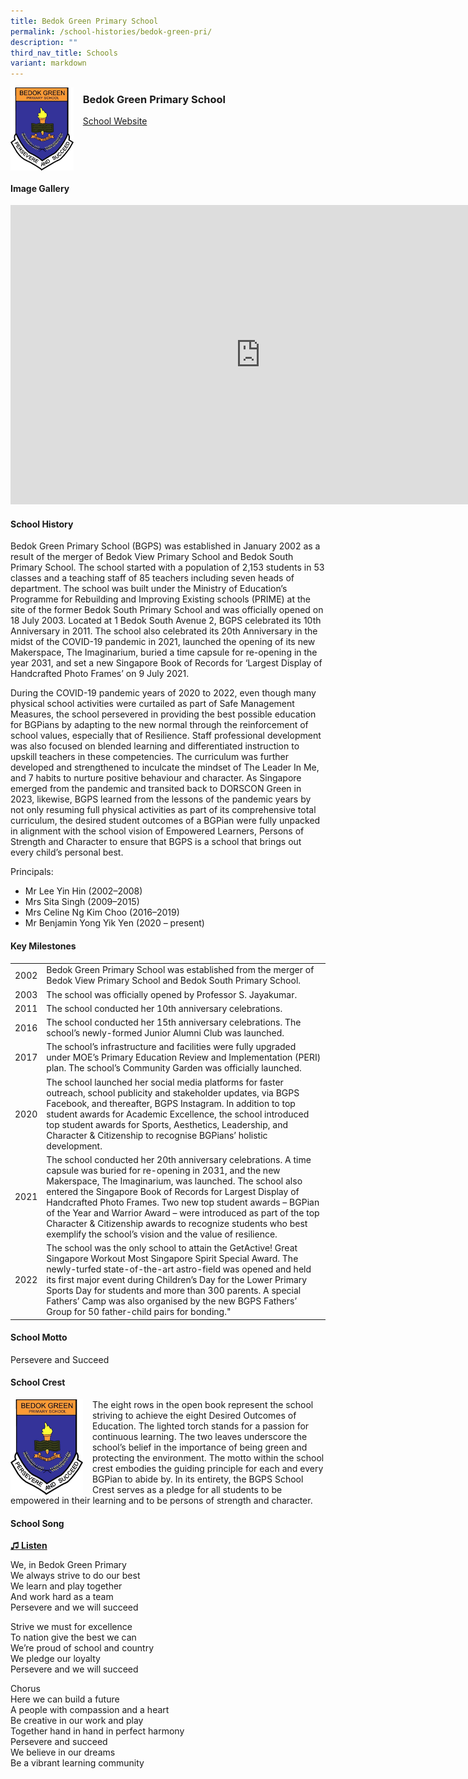 ```yaml
---
title: Bedok Green Primary School
permalink: /school-histories/bedok-green-pri/
description: ""
third_nav_title: Schools
variant: markdown
---
```

<img align="left" style="width:20%;margin-right:15px;" src="/images/bedokgreenpri1.png">

### **Bedok Green Primary School**
[School Website](http://www.bedokgreenpri.moe.edu.sg/) 
<br clear="left">

#### **Image Gallery**

<iframe allowfullscreen="true" height="479" width="800" frameborder="0" src="https://docs.google.com/presentation/d/e/2PACX-1vQXZDrGO7dhFR1Szzyp4PDPV8xhp-m2Y_r8yb7ki6E3YINyVYar3m5YYrpt_c18Tioh1AjcAQLfuhug/embed?start=true&amp;loop=true&amp;delayms=3000"></iframe>

#### **School History**
Bedok Green Primary School (BGPS) was established in January 2002 as a result of the merger of Bedok View Primary School and Bedok South Primary School. The school started with a population of 2,153 students in 53 classes and a teaching staff of 85 teachers including seven heads of department. The school was built under the Ministry of Education’s Programme for Rebuilding and Improving Existing schools (PRIME) at the site of the former Bedok South Primary School and was officially opened on 18 July 2003. Located at 1 Bedok South Avenue 2, BGPS celebrated its 10th Anniversary in 2011. The school also celebrated its 20th Anniversary in the midst of the COVID-19 pandemic in 2021, launched the opening of its new Makerspace, The Imaginarium, buried a time capsule for re-opening in the year 2031, and set a new Singapore Book of Records for ‘Largest Display of Handcrafted Photo Frames’ on 9 July 2021.

 

During the COVID-19 pandemic years of 2020 to 2022, even though many physical school activities were curtailed as part of Safe Management Measures, the school persevered in providing the best possible education for BGPians by adapting to the new normal through the reinforcement of school values, especially that of Resilience. Staff professional development was also focused on blended learning and differentiated instruction to upskill teachers in these competencies. The curriculum was further developed and strengthened to inculcate the mindset of The Leader In Me, and 7 habits to nurture positive behaviour and character. As Singapore emerged from the pandemic and transited back to DORSCON Green in 2023, likewise, BGPS learned from the lessons of the pandemic years by not only resuming full physical activities as part of its comprehensive total curriculum, the desired student outcomes of a BGPian were fully unpacked in alignment with the school vision of Empowered Learners, Persons of Strength and Character to ensure that BGPS is a school that brings out every child’s personal best.

Principals:<br>
* Mr Lee Yin Hin (2002–2008)<br>
* Mrs Sita Singh (2009–2015)<br>
* Mrs Celine Ng Kim Choo (2016–2019)<br>
* Mr Benjamin Yong Yik Yen (2020 – present)

#### **Key Milestones**

|  |  |
|:---:|---|
| 2002 | Bedok Green Primary School was established from the merger of Bedok View Primary School and Bedok South Primary School. |
| 2003 | The school was officially opened by Professor S. Jayakumar. |
| 2011 | The school conducted her 10th anniversary celebrations. 
| 2016 | The school conducted her 15th anniversary celebrations. The school’s newly-formed Junior Alumni Club was launched.|
| 2017 |The school’s infrastructure and facilities were fully upgraded under MOE’s Primary Education Review and Implementation (PERI) plan. The school’s Community Garden was officially launched.|
| 2020 | The school launched her social media platforms for faster outreach, school publicity and stakeholder updates, via BGPS Facebook, and thereafter, BGPS Instagram. In addition to top student awards for Academic Excellence, the school introduced top student awards for Sports, Aesthetics, Leadership, and Character &amp; Citizenship to recognise BGPians’ holistic development.|
| 2021 | The school conducted her 20th anniversary celebrations. A time capsule was buried for re-opening in 2031, and the new Makerspace, The Imaginarium, was launched. The school also entered the Singapore Book of Records for Largest Display of Handcrafted Photo Frames. Two new top student awards – BGPian of the Year and Warrior Award – were introduced as part of the top Character &amp; Citizenship awards to recognize students who best exemplify the school’s vision and the value of resilience. |
| 2022 | The school was the only school to attain the GetActive! Great Singapore Workout Most Singapore Spirit Special Award. The newly-turfed state-of-the-art astro-field was opened and held its first major event during Children’s Day for the Lower Primary Sports Day for students and more than 300 parents. A special Fathers’ Camp was also organised by the new BGPS Fathers’ Group for 50 father-child pairs for bonding."|

#### **School Motto**
Persevere and Succeed

#### **School Crest**
<img align="left" style="width:23%;margin-right:15px;" src="/images/bedokgreenpri1.png">

The eight rows in the open book represent the school striving to achieve the eight Desired Outcomes of Education. The lighted torch stands for a passion for continuous learning. The two leaves underscore the school’s belief in the importance of being green and protecting the environment. The motto within the school crest embodies the guiding principle for each and every BGPian to abide by. In its entirety, the BGPS School Crest serves as a pledge for all students to be empowered in their learning and to be persons of strength and character.

#### **School Song**
<a href="https://drive.google.com/file/d/1xES5S6lrvrDzhC8dCX-gDS6mN5DQ2ZGq/view?usp=share_link">**♫ Listen**</a>

We, in Bedok Green Primary<br>
We always strive to do our best<br>
We learn and play together<br>
And work hard as a team<br>
Persevere and we will succeed
  
Strive we must for excellence<br>
To nation give the best we can<br>
We’re proud of school and country<br>
We pledge our loyalty<br>
Persevere and we will succeed
  
Chorus<br>
Here we can build a future<br>
A people with compassion and a heart<br>
Be creative in our work and play<br>
Together hand in hand in perfect harmony<br>
Persevere and succeed<br>
We believe in our dreams<br>
Be a vibrant learning community